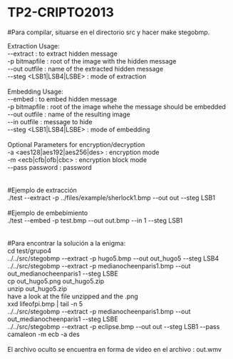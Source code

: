 TP2-CRIPTO2013
==============

#Para compilar, situarse en el directorio src y hacer make stegobmp.

Extraction Usage:<br>
--extract                : to extract hidden message<br>
-p bitmapfile            : root of the image with the hidden message<br>
--out outfile            : name of the extracted hidden message<br>
--steg  <LSB1|LSB4|LSBE>  : mode of extraction<br>
<br>
Embedding Usage:<br>
--embed                  : to embed hidden message<br>
-p bitmapfile            : root of the image whehe the message should be embedded<br>
--out outfile            : name of the resulting image<br>
--in outfile             : message to hide<br>
--steg  <LSB1|LSB4|LSBE>  : mode of embedding<br>
<br>
Optional Parameters for encryption/decryption<br>
-a <aes128|aes192|aes256|des> : encryption mode<br>
-m <ecb|cfb|ofb|cbc>          : encryption block mode<br>
--pass password               : password<br>
<br><br>
#Ejemplo de extracción<br>
./test --extract -p ../files/example/sherlock1.bmp --out out --steg LSB1<br>
<br>
#Ejemplo de embebimiento<br>
./test --embed -p test.bmp --out out.bmp --in 1 --steg LSB1<br>
<br>
<br>
#Para encontrar la solución a la enigma:<br>
cd test/grupo4<br>
../../src/stegobmp --extract -p hugo5.bmp --out out_hugo5 --steg LSB4<br>
../../src/stegobmp --extract -p medianocheenparis1.bmp --out out_medianocheenparis1 --steg LSBE<br>
cp out_hugo5.png out_hugo5.zip<br>
unzip out_hugo5.zip<br>
have a look at the file unzipped and the .png<br>
xxd lifeofpi.bmp | tail -n 5<br>
../../src/stegobmp --extract -p medianocheenparis1.bmp --out out_medianocheenparis1 --steg LSBE<br>
../../src/stegobmp --extract -p eclipse.bmp --out out --steg LSB1 --pass camaleon -m ecb -a des<br>
<br>
El archivo oculto se encuentra en forma de video en el archivo : out.wmv<br>

